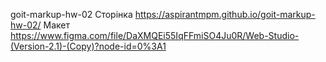 goit-markup-hw-02
Сторінка
https://aspirantmpm.github.io/goit-markup-hw-02/
Макет
https://www.figma.com/file/DaXMQEi55IqFFmiSO4Ju0R/Web-Studio-(Version-2.1)-(Copy)?node-id=0%3A1